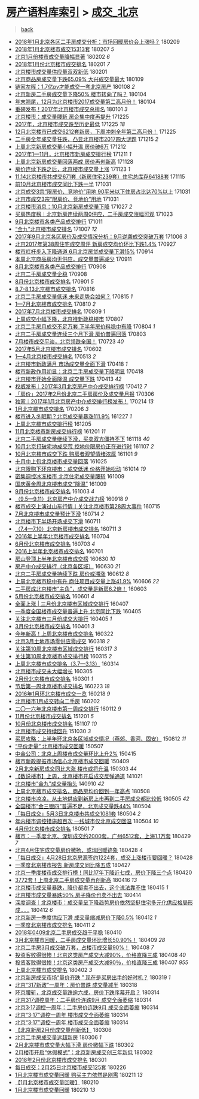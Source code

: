 [房产语料库索引](../../README.md)  > [成交_北京](成交_北京.md)
====
> [back](../README.md)

- [2018年1月北京各区二手房成交分析：市场回暖房价会上涨吗？](http://jkwz.applinzi.com/ittc/7068030166633022475.html#2018%E5%B9%B41%E6%9C%88%E5%8C%97%E4%BA%AC%E5%90%84%E5%8C%BA%E4%BA%8C%E6%89%8B%E6%88%BF%E6%88%90%E4%BA%A4%E5%88%86%E6%9E%90%EF%BC%9A%E5%B8%82%E5%9C%BA%E5%9B%9E%E6%9A%96%E6%88%BF%E4%BB%B7%E4%BC%9A%E4%B8%8A%E6%B6%A8%E5%90%97%EF%BC%9F) 180209  
- [2018年1月北京楼市成交15313套](http://jkwz.applinzi.com/ittc/7067278834397611024.html#2018%E5%B9%B41%E6%9C%88%E5%8C%97%E4%BA%AC%E6%A5%BC%E5%B8%82%E6%88%90%E4%BA%A415313%E5%A5%97) 180207 *5* 
- [北京1月份楼市成交量降幅显著](http://jkwz.applinzi.com/ittc/7065271283619464209.html#%E5%8C%97%E4%BA%AC1%E6%9C%88%E4%BB%BD%E6%A5%BC%E5%B8%82%E6%88%90%E4%BA%A4%E9%87%8F%E9%99%8D%E5%B9%85%E6%98%BE%E8%91%97) 180202 *6* 
- [2018年1月份北京楼市成交排名](http://jkwz.applinzi.com/ittc/7065191535472018449.html#2018%E5%B9%B41%E6%9C%88%E4%BB%BD%E5%8C%97%E4%BA%AC%E6%A5%BC%E5%B8%82%E6%88%90%E4%BA%A4%E6%8E%92%E5%90%8D) 180201 *7* 
- [北京楼市成交量供应量双双新低](http://jkwz.applinzi.com/ittc/7065052189234299914.html#%E5%8C%97%E4%BA%AC%E6%A5%BC%E5%B8%82%E6%88%90%E4%BA%A4%E9%87%8F%E4%BE%9B%E5%BA%94%E9%87%8F%E5%8F%8C%E5%8F%8C%E6%96%B0%E4%BD%8E) 180201  
- [北京商品房成交量下跌65.09% 大兴成交量最大](http://jkwz.applinzi.com/ittc/7056544205889864711.html#%E5%8C%97%E4%BA%AC%E5%95%86%E5%93%81%E6%88%BF%E6%88%90%E4%BA%A4%E9%87%8F%E4%B8%8B%E8%B7%8C65.09%25+%E5%A4%A7%E5%85%B4%E6%88%90%E4%BA%A4%E9%87%8F%E6%9C%80%E5%A4%A7) 180109  
- [链家左晖：1.7亿pv才能成交一套北京房产](http://jkwz.applinzi.com/ittc/7056286463132435467.html#%E9%93%BE%E5%AE%B6%E5%B7%A6%E6%99%96%EF%BC%9A1.7%E4%BA%BFpv%E6%89%8D%E8%83%BD%E6%88%90%E4%BA%A4%E4%B8%80%E5%A5%97%E5%8C%97%E4%BA%AC%E6%88%BF%E4%BA%A7) 180108 *2* 
- [北京新房二手房成交量下降50% 楼市转向了吗？](http://jkwz.applinzi.com/ittc/7054814377285256199.html#%E5%8C%97%E4%BA%AC%E6%96%B0%E6%88%BF%E4%BA%8C%E6%89%8B%E6%88%BF%E6%88%90%E4%BA%A4%E9%87%8F%E4%B8%8B%E9%99%8D50%25+%E6%A5%BC%E5%B8%82%E8%BD%AC%E5%90%91%E4%BA%86%E5%90%97%EF%BC%9F) 180104  
- [年末翘尾，12月为北京楼市2017成交量第二高月份！](http://jkwz.applinzi.com/ittc/7054666314205889553.html#%E5%B9%B4%E6%9C%AB%E7%BF%98%E5%B0%BE%EF%BC%8C12%E6%9C%88%E4%B8%BA%E5%8C%97%E4%BA%AC%E6%A5%BC%E5%B8%822017%E6%88%90%E4%BA%A4%E9%87%8F%E7%AC%AC%E4%BA%8C%E9%AB%98%E6%9C%88%E4%BB%BD%EF%BC%81) 180104  
- [重磅发布！2017年北京楼市成交总排名](http://jkwz.applinzi.com/ittc/7053564105007301639.html#%E9%87%8D%E7%A3%85%E5%8F%91%E5%B8%83%EF%BC%812017%E5%B9%B4%E5%8C%97%E4%BA%AC%E6%A5%BC%E5%B8%82%E6%88%90%E4%BA%A4%E6%80%BB%E6%8E%92%E5%90%8D) 180101 *3* 
- [北京楼市：成交量腰斩 房企集中度再提升](http://jkwz.applinzi.com/ittc/7051052203735778321.html#%E5%8C%97%E4%BA%AC%E6%A5%BC%E5%B8%82%EF%BC%9A%E6%88%90%E4%BA%A4%E9%87%8F%E8%85%B0%E6%96%A9+%E6%88%BF%E4%BC%81%E9%9B%86%E4%B8%AD%E5%BA%A6%E5%86%8D%E6%8F%90%E5%8D%87) 171225  
- [2017年，北京楼市成交跌至历史最低](http://jkwz.applinzi.com/ittc/7051005137458299920.html#2017%E5%B9%B4%EF%BC%8C%E5%8C%97%E4%BA%AC%E6%A5%BC%E5%B8%82%E6%88%90%E4%BA%A4%E8%B7%8C%E8%87%B3%E5%8E%86%E5%8F%B2%E6%9C%80%E4%BD%8E) 171225 *18* 
- [12月北京楼市已成交6212套新房，下周冲刺全年第二高月份！](http://jkwz.applinzi.com/ittc/7050965748522943504.html#12%E6%9C%88%E5%8C%97%E4%BA%AC%E6%A5%BC%E5%B8%82%E5%B7%B2%E6%88%90%E4%BA%A46212%E5%A5%97%E6%96%B0%E6%88%BF%EF%BC%8C%E4%B8%8B%E5%91%A8%E5%86%B2%E5%88%BA%E5%85%A8%E5%B9%B4%E7%AC%AC%E4%BA%8C%E9%AB%98%E6%9C%88%E4%BB%BD%EF%BC%81) 171225  
- [二手房全年成交量狂跌，凸显北京楼市2017四大谜题](http://jkwz.applinzi.com/ittc/7047418983530103824.html#%E4%BA%8C%E6%89%8B%E6%88%BF%E5%85%A8%E5%B9%B4%E6%88%90%E4%BA%A4%E9%87%8F%E7%8B%82%E8%B7%8C%EF%BC%8C%E5%87%B8%E6%98%BE%E5%8C%97%E4%BA%AC%E6%A5%BC%E5%B8%822017%E5%9B%9B%E5%A4%A7%E8%B0%9C%E9%A2%98) 171215 *2* 
- [上周北京新房成交量小幅升温 房价破6万](http://jkwz.applinzi.com/ittc/7046154117238490128.html#%E4%B8%8A%E5%91%A8%E5%8C%97%E4%BA%AC%E6%96%B0%E6%88%BF%E6%88%90%E4%BA%A4%E9%87%8F%E5%B0%8F%E5%B9%85%E5%8D%87%E6%B8%A9+%E6%88%BF%E4%BB%B7%E7%A0%B46%E4%B8%87) 171212  
- [2017年1—11月，北京楼市新房成交排行榜](http://jkwz.applinzi.com/ittc/7045746302661428241.html#2017%E5%B9%B41%E2%80%9411%E6%9C%88%EF%BC%8C%E5%8C%97%E4%BA%AC%E6%A5%BC%E5%B8%82%E6%96%B0%E6%88%BF%E6%88%90%E4%BA%A4%E6%8E%92%E8%A1%8C%E6%A6%9C) 171211 *1* 
- [上周北京新房成交量回落两成 房价再创新高](http://jkwz.applinzi.com/ittc/7040901189749703697.html#%E4%B8%8A%E5%91%A8%E5%8C%97%E4%BA%AC%E6%96%B0%E6%88%BF%E6%88%90%E4%BA%A4%E9%87%8F%E5%9B%9E%E8%90%BD%E4%B8%A4%E6%88%90+%E6%88%BF%E4%BB%B7%E5%86%8D%E5%88%9B%E6%96%B0%E9%AB%98) 171128  
- [房价连续下跌之后，北京楼市成交量上涨](http://jkwz.applinzi.com/ittc/7039075825180214288.html#%E6%88%BF%E4%BB%B7%E8%BF%9E%E7%BB%AD%E4%B8%8B%E8%B7%8C%E4%B9%8B%E5%90%8E%EF%BC%8C%E5%8C%97%E4%BA%AC%E6%A5%BC%E5%B8%82%E6%88%90%E4%BA%A4%E9%87%8F%E4%B8%8A%E6%B6%A8) 171123 *1* 
- [11.14北京楼市共成交671套（新房住宅239套）住宅总库存64188套](http://jkwz.applinzi.com/ittc/7036095041683063824.html#11.14%E5%8C%97%E4%BA%AC%E6%A5%BC%E5%B8%82%E5%85%B1%E6%88%90%E4%BA%A4671%E5%A5%97%EF%BC%88%E6%96%B0%E6%88%BF%E4%BD%8F%E5%AE%85239%E5%A5%97%EF%BC%89%E4%BD%8F%E5%AE%85%E6%80%BB%E5%BA%93%E5%AD%9864188%E5%A5%97) 171115  
- [前10月北京楼市成交同比下跌一半](http://jkwz.applinzi.com/ittc/7030661156795057168.html#%E5%89%8D10%E6%9C%88%E5%8C%97%E4%BA%AC%E6%A5%BC%E5%B8%82%E6%88%90%E4%BA%A4%E5%90%8C%E6%AF%94%E4%B8%8B%E8%B7%8C%E4%B8%80%E5%8D%8A) 171031  
- [北京成交3宗“限房价、竞地价”用地 90平米以下住房占比达70%以上](http://jkwz.applinzi.com/ittc/7030542259836158993.html#%E5%8C%97%E4%BA%AC%E6%88%90%E4%BA%A43%E5%AE%97%E2%80%9C%E9%99%90%E6%88%BF%E4%BB%B7%E3%80%81%E7%AB%9E%E5%9C%B0%E4%BB%B7%E2%80%9D%E7%94%A8%E5%9C%B0+90%E5%B9%B3%E7%B1%B3%E4%BB%A5%E4%B8%8B%E4%BD%8F%E6%88%BF%E5%8D%A0%E6%AF%94%E8%BE%BE70%25%E4%BB%A5%E4%B8%8A) 171031  
- [北京市成交3宗“限房价、竞地价”用地](http://jkwz.applinzi.com/ittc/7030519625601778704.html#%E5%8C%97%E4%BA%AC%E5%B8%82%E6%88%90%E4%BA%A43%E5%AE%97%E2%80%9C%E9%99%90%E6%88%BF%E4%BB%B7%E3%80%81%E7%AB%9E%E5%9C%B0%E4%BB%B7%E2%80%9D%E7%94%A8%E5%9C%B0) 171031  
- [北京楼市消息：10月北京新房成交量下降](http://jkwz.applinzi.com/ittc/7029089611622646800.html#%E5%8C%97%E4%BA%AC%E6%A5%BC%E5%B8%82%E6%B6%88%E6%81%AF%EF%BC%9A10%E6%9C%88%E5%8C%97%E4%BA%AC%E6%96%B0%E6%88%BF%E6%88%90%E4%BA%A4%E9%87%8F%E4%B8%8B%E9%99%8D) 171027 *2* 
- [买房热度榜︱北京新房连续两周0供应，二手房成交涨幅可观](http://jkwz.applinzi.com/ittc/7027623099334394896.html#%E4%B9%B0%E6%88%BF%E7%83%AD%E5%BA%A6%E6%A6%9C%EF%B8%B1%E5%8C%97%E4%BA%AC%E6%96%B0%E6%88%BF%E8%BF%9E%E7%BB%AD%E4%B8%A4%E5%91%A80%E4%BE%9B%E5%BA%94%EF%BC%8C%E4%BA%8C%E6%89%8B%E6%88%BF%E6%88%90%E4%BA%A4%E6%B6%A8%E5%B9%85%E5%8F%AF%E8%A7%82) 171023  
- [9月北京楼市各类产品成交排行](http://jkwz.applinzi.com/ittc/7023132709533254672.html#9%E6%9C%88%E5%8C%97%E4%BA%AC%E6%A5%BC%E5%B8%82%E5%90%84%E7%B1%BB%E4%BA%A7%E5%93%81%E6%88%90%E4%BA%A4%E6%8E%92%E8%A1%8C) 171011  
- [“金九”北京楼市成交排名](http://jkwz.applinzi.com/ittc/7021725094177670161.html#%E2%80%9C%E9%87%91%E4%B9%9D%E2%80%9D%E5%8C%97%E4%BA%AC%E6%A5%BC%E5%B8%82%E6%88%90%E4%BA%A4%E6%8E%92%E5%90%8D) 171007 *12* 
- [2017年9月北京各区房价及成交情况分析：9月逆袭成交突破万套](http://jkwz.applinzi.com/ittc/7021337938250695696.html#2017%E5%B9%B49%E6%9C%88%E5%8C%97%E4%BA%AC%E5%90%84%E5%8C%BA%E6%88%BF%E4%BB%B7%E5%8F%8A%E6%88%90%E4%BA%A4%E6%83%85%E5%86%B5%E5%88%86%E6%9E%90%EF%BC%9A9%E6%9C%88%E9%80%86%E8%A2%AD%E6%88%90%E4%BA%A4%E7%AA%81%E7%A0%B4%E4%B8%87%E5%A5%97) 171006 *3* 
- [北京2017年第38周住宅成交周评 新房成交均价环比下跌1.4%](http://jkwz.applinzi.com/ittc/7018038802151638033.html#%E5%8C%97%E4%BA%AC2017%E5%B9%B4%E7%AC%AC38%E5%91%A8%E4%BD%8F%E5%AE%85%E6%88%90%E4%BA%A4%E5%91%A8%E8%AF%84+%E6%96%B0%E6%88%BF%E6%88%90%E4%BA%A4%E5%9D%87%E4%BB%B7%E7%8E%AF%E6%AF%94%E4%B8%8B%E8%B7%8C1.4%25) 170927  
- [楼市杠杆步入下降通道 6月北京房贷成交量下滑15%](http://jkwz.applinzi.com/ittc/7013040632606753552.html#%E6%A5%BC%E5%B8%82%E6%9D%A0%E6%9D%86%E6%AD%A5%E5%85%A5%E4%B8%8B%E9%99%8D%E9%80%9A%E9%81%93+6%E6%9C%88%E5%8C%97%E4%BA%AC%E6%88%BF%E8%B4%B7%E6%88%90%E4%BA%A4%E9%87%8F%E4%B8%8B%E6%BB%9115%25) 170914  
- [本周北京商品房均无供应，成交量普遍减少](http://jkwz.applinzi.com/ittc/7011988177286595600.html#%E6%9C%AC%E5%91%A8%E5%8C%97%E4%BA%AC%E5%95%86%E5%93%81%E6%88%BF%E5%9D%87%E6%97%A0%E4%BE%9B%E5%BA%94%EF%BC%8C%E6%88%90%E4%BA%A4%E9%87%8F%E6%99%AE%E9%81%8D%E5%87%8F%E5%B0%91) 170911  
- [8月北京楼市各类产品成交排行](http://jkwz.applinzi.com/ittc/7010965717447607056.html#8%E6%9C%88%E5%8C%97%E4%BA%AC%E6%A5%BC%E5%B8%82%E5%90%84%E7%B1%BB%E4%BA%A7%E5%93%81%E6%88%90%E4%BA%A4%E6%8E%92%E8%A1%8C) 170908  
- [北京二手房成交量企稳](http://jkwz.applinzi.com/ittc/7010823278418215697.html#%E5%8C%97%E4%BA%AC%E4%BA%8C%E6%89%8B%E6%88%BF%E6%88%90%E4%BA%A4%E9%87%8F%E4%BC%81%E7%A8%B3) 170908  
- [8月份北京楼市成交排名](http://jkwz.applinzi.com/ittc/7008297936562422800.html#8%E6%9C%88%E4%BB%BD%E5%8C%97%E4%BA%AC%E6%A5%BC%E5%B8%82%E6%88%90%E4%BA%A4%E6%8E%92%E5%90%8D) 170901 *5* 
- [8.7-8.13北京楼市成交排名](http://jkwz.applinzi.com/ittc/7002435483756659728.html#8.7-8.13%E5%8C%97%E4%BA%AC%E6%A5%BC%E5%B8%82%E6%88%90%E4%BA%A4%E6%8E%92%E5%90%8D) 170816  
- [北京二手房成交量低迷 未来走势会如何？](http://jkwz.applinzi.com/ittc/7001958482021188624.html#%E5%8C%97%E4%BA%AC%E4%BA%8C%E6%89%8B%E6%88%BF%E6%88%90%E4%BA%A4%E9%87%8F%E4%BD%8E%E8%BF%B7+%E6%9C%AA%E6%9D%A5%E8%B5%B0%E5%8A%BF%E4%BC%9A%E5%A6%82%E4%BD%95%EF%BC%9F) 170815 *1* 
- [1—7月北京楼市成交排名](http://jkwz.applinzi.com/ittc/7000217211057472529.html#1%E2%80%947%E6%9C%88%E5%8C%97%E4%BA%AC%E6%A5%BC%E5%B8%82%E6%88%90%E4%BA%A4%E6%8E%92%E5%90%8D) 170810 *2* 
- [2017年7月北京楼市成交排名](http://jkwz.applinzi.com/ittc/6999845888053478417.html#2017%E5%B9%B47%E6%9C%88%E5%8C%97%E4%BA%AC%E6%A5%BC%E5%B8%82%E6%88%90%E4%BA%A4%E6%8E%92%E5%90%8D) 170809 *1* 
- [上周成交小幅下降，北京推新政稳楼市](http://jkwz.applinzi.com/ittc/6998995835508229137.html#%E4%B8%8A%E5%91%A8%E6%88%90%E4%BA%A4%E5%B0%8F%E5%B9%85%E4%B8%8B%E9%99%8D%EF%BC%8C%E5%8C%97%E4%BA%AC%E6%8E%A8%E6%96%B0%E6%94%BF%E7%A8%B3%E6%A5%BC%E5%B8%82) 170807  
- [北京二手房月成交不足万套 下半年房价料稳中有降](http://jkwz.applinzi.com/ittc/6997942217522807824.html#%E5%8C%97%E4%BA%AC%E4%BA%8C%E6%89%8B%E6%88%BF%E6%9C%88%E6%88%90%E4%BA%A4%E4%B8%8D%E8%B6%B3%E4%B8%87%E5%A5%97+%E4%B8%8B%E5%8D%8A%E5%B9%B4%E6%88%BF%E4%BB%B7%E6%96%99%E7%A8%B3%E4%B8%AD%E6%9C%89%E9%99%8D) 170804 *1* 
- [北京二手房成交量连续三个月下滑  房价普遍回落](http://jkwz.applinzi.com/ittc/6997360522532750352.html#%E5%8C%97%E4%BA%AC%E4%BA%8C%E6%89%8B%E6%88%BF%E6%88%90%E4%BA%A4%E9%87%8F%E8%BF%9E%E7%BB%AD%E4%B8%89%E4%B8%AA%E6%9C%88%E4%B8%8B%E6%BB%91++%E6%88%BF%E4%BB%B7%E6%99%AE%E9%81%8D%E5%9B%9E%E8%90%BD) 170803  
- [7月楼市成交平淡，北京领跌全国！](http://jkwz.applinzi.com/ittc/6993461672650736657.html#7%E6%9C%88%E6%A5%BC%E5%B8%82%E6%88%90%E4%BA%A4%E5%B9%B3%E6%B7%A1%EF%BC%8C%E5%8C%97%E4%BA%AC%E9%A2%86%E8%B7%8C%E5%85%A8%E5%9B%BD%EF%BC%81) 170723 *40* 
- [2017年5月北京楼市成交排名](http://jkwz.applinzi.com/ittc/6974601776262022149.html#2017%E5%B9%B45%E6%9C%88%E5%8C%97%E4%BA%AC%E6%A5%BC%E5%B8%82%E6%88%90%E4%BA%A4%E6%8E%92%E5%90%8D) 170602  
- [1—4月北京楼市成交排名](http://jkwz.applinzi.com/ittc/6967213416665056261.html#1%E2%80%944%E6%9C%88%E5%8C%97%E4%BA%AC%E6%A5%BC%E5%B8%82%E6%88%90%E4%BA%A4%E6%8E%92%E5%90%8D) 170513 *2* 
- [北京楼市新政满月 市场成交量全面下滑](http://jkwz.applinzi.com/ittc/6957882740505576453.html#%E5%8C%97%E4%BA%AC%E6%A5%BC%E5%B8%82%E6%96%B0%E6%94%BF%E6%BB%A1%E6%9C%88+%E5%B8%82%E5%9C%BA%E6%88%90%E4%BA%A4%E9%87%8F%E5%85%A8%E9%9D%A2%E4%B8%8B%E6%BB%91) 170418 *1* 
- [楼市新政作用初显：北京二手房成交量下降明显](http://jkwz.applinzi.com/ittc/6957801670850380804.html#%E6%A5%BC%E5%B8%82%E6%96%B0%E6%94%BF%E4%BD%9C%E7%94%A8%E5%88%9D%E6%98%BE%EF%BC%9A%E5%8C%97%E4%BA%AC%E4%BA%8C%E6%89%8B%E6%88%BF%E6%88%90%E4%BA%A4%E9%87%8F%E4%B8%8B%E9%99%8D%E6%98%8E%E6%98%BE) 170418  
- [北京楼市开始全面降温 成交量下跌](http://jkwz.applinzi.com/ittc/6955817621164393477.html#%E5%8C%97%E4%BA%AC%E6%A5%BC%E5%B8%82%E5%BC%80%E5%A7%8B%E5%85%A8%E9%9D%A2%E9%99%8D%E6%B8%A9+%E6%88%90%E4%BA%A4%E9%87%8F%E4%B8%8B%E8%B7%8C) 170413 *42* 
- [权威发布｜2017年3月北京房产中介成交排行榜](http://jkwz.applinzi.com/ittc/6955576112452207620.html#%E6%9D%83%E5%A8%81%E5%8F%91%E5%B8%83%EF%BD%9C2017%E5%B9%B43%E6%9C%88%E5%8C%97%E4%BA%AC%E6%88%BF%E4%BA%A7%E4%B8%AD%E4%BB%8B%E6%88%90%E4%BA%A4%E6%8E%92%E8%A1%8C%E6%A6%9C) 170412 *7* 
- [「房价」2017年2月份北京二手房房价及成交量月报](http://jkwz.applinzi.com/ittc/6941999128765793284.html#%E3%80%8C%E6%88%BF%E4%BB%B7%E3%80%8D2017%E5%B9%B42%E6%9C%88%E4%BB%BD%E5%8C%97%E4%BA%AC%E4%BA%8C%E6%89%8B%E6%88%BF%E6%88%BF%E4%BB%B7%E5%8F%8A%E6%88%90%E4%BA%A4%E9%87%8F%E6%9C%88%E6%8A%A5) 170306  
- [独家｜2017年1月北京房产中介成交排行榜发布！](http://jkwz.applinzi.com/ittc/6934426803971294213.html#%E7%8B%AC%E5%AE%B6%EF%BD%9C2017%E5%B9%B41%E6%9C%88%E5%8C%97%E4%BA%AC%E6%88%BF%E4%BA%A7%E4%B8%AD%E4%BB%8B%E6%88%90%E4%BA%A4%E6%8E%92%E8%A1%8C%E6%A6%9C%E5%8F%91%E5%B8%83%EF%BC%81) 170214 *13* 
- [1月北京楼市成交排名](http://jkwz.applinzi.com/ittc/6931595982642086917.html#1%E6%9C%88%E5%8C%97%E4%BA%AC%E6%A5%BC%E5%B8%82%E6%88%90%E4%BA%A4%E6%8E%92%E5%90%8D) 170206 *3* 
- [楼市进入冬眠期？北京成交量暴涨111.9%](http://jkwz.applinzi.com/ittc/6916334052797056005.html#%E6%A5%BC%E5%B8%82%E8%BF%9B%E5%85%A5%E5%86%AC%E7%9C%A0%E6%9C%9F%EF%BC%9F%E5%8C%97%E4%BA%AC%E6%88%90%E4%BA%A4%E9%87%8F%E6%9A%B4%E6%B6%A8111.9%25) 161227 *1* 
- [上周北京楼市成交排行榜](http://jkwz.applinzi.com/ittc/6908148281816646660.html#%E4%B8%8A%E5%91%A8%E5%8C%97%E4%BA%AC%E6%A5%BC%E5%B8%82%E6%88%90%E4%BA%A4%E6%8E%92%E8%A1%8C%E6%A6%9C) 161205  
- [11月北京楼市新房成交排行榜](http://jkwz.applinzi.com/ittc/6906633958359303173.html#11%E6%9C%88%E5%8C%97%E4%BA%AC%E6%A5%BC%E5%B8%82%E6%96%B0%E6%88%BF%E6%88%90%E4%BA%A4%E6%8E%92%E8%A1%8C%E6%A6%9C) 161201 *11* 
- [北京二手房成交量继续下滑，买卖双方僵持不下](http://jkwz.applinzi.com/ittc/6901624420790961157.html#%E5%8C%97%E4%BA%AC%E4%BA%8C%E6%89%8B%E6%88%BF%E6%88%90%E4%BA%A4%E9%87%8F%E7%BB%A7%E7%BB%AD%E4%B8%8B%E6%BB%91%EF%BC%8C%E4%B9%B0%E5%8D%96%E5%8F%8C%E6%96%B9%E5%83%B5%E6%8C%81%E4%B8%8D%E4%B8%8B) 161118 *40* 
- [10月北京打破宅地成交荒 控地价限房价正在进行时](http://jkwz.applinzi.com/ittc/6897712196124935172.html#10%E6%9C%88%E5%8C%97%E4%BA%AC%E6%89%93%E7%A0%B4%E5%AE%85%E5%9C%B0%E6%88%90%E4%BA%A4%E8%8D%92+%E6%8E%A7%E5%9C%B0%E4%BB%B7%E9%99%90%E6%88%BF%E4%BB%B7%E6%AD%A3%E5%9C%A8%E8%BF%9B%E8%A1%8C%E6%97%B6) 161107 *2* 
- [10月北京楼市成交下跌 购房者观望情绪浓厚](http://jkwz.applinzi.com/ittc/6895334560622969861.html#10%E6%9C%88%E5%8C%97%E4%BA%AC%E6%A5%BC%E5%B8%82%E6%88%90%E4%BA%A4%E4%B8%8B%E8%B7%8C+%E8%B4%AD%E6%88%BF%E8%80%85%E8%A7%82%E6%9C%9B%E6%83%85%E7%BB%AA%E6%B5%93%E5%8E%9A) 161101 *9* 
- [十月中上旬北京楼市成交量回落](http://jkwz.applinzi.com/ittc/6892988739063645188.html#%E5%8D%81%E6%9C%88%E4%B8%AD%E4%B8%8A%E6%97%AC%E5%8C%97%E4%BA%AC%E6%A5%BC%E5%B8%82%E6%88%90%E4%BA%A4%E9%87%8F%E5%9B%9E%E8%90%BD) 161025  
- [北京限购下环京楼市：成交低迷 价格开始松动](http://jkwz.applinzi.com/ittc/6888873842096735237.html#%E5%8C%97%E4%BA%AC%E9%99%90%E8%B4%AD%E4%B8%8B%E7%8E%AF%E4%BA%AC%E6%A5%BC%E5%B8%82%EF%BC%9A%E6%88%90%E4%BA%A4%E4%BD%8E%E8%BF%B7+%E4%BB%B7%E6%A0%BC%E5%BC%80%E5%A7%8B%E6%9D%BE%E5%8A%A8) 161014 *19* 
- [密集调控冰冻楼市 北京住宅成交量腰斩](http://jkwz.applinzi.com/ittc/6887127984854533124.html#%E5%AF%86%E9%9B%86%E8%B0%83%E6%8E%A7%E5%86%B0%E5%86%BB%E6%A5%BC%E5%B8%82+%E5%8C%97%E4%BA%AC%E4%BD%8F%E5%AE%85%E6%88%90%E4%BA%A4%E9%87%8F%E8%85%B0%E6%96%A9) 161009  
- [国庆黄金周北京楼市成交“降温”](http://jkwz.applinzi.com/ittc/6886814704806134788.html#%E5%9B%BD%E5%BA%86%E9%BB%84%E9%87%91%E5%91%A8%E5%8C%97%E4%BA%AC%E6%A5%BC%E5%B8%82%E6%88%90%E4%BA%A4%E2%80%9C%E9%99%8D%E6%B8%A9%E2%80%9D) 161009  
- [9月份北京楼市成交排名](http://jkwz.applinzi.com/ittc/6884656865081820165.html#9%E6%9C%88%E4%BB%BD%E5%8C%97%E4%BA%AC%E6%A5%BC%E5%B8%82%E6%88%90%E4%BA%A4%E6%8E%92%E5%90%8D) 161003 *4* 
- [（9.5—9.11）北京房产中介成交战力榜](http://jkwz.applinzi.com/ittc/6879181182662607877.html#%EF%BC%889.5%E2%80%949.11%EF%BC%89%E5%8C%97%E4%BA%AC%E6%88%BF%E4%BA%A7%E4%B8%AD%E4%BB%8B%E6%88%90%E4%BA%A4%E6%88%98%E5%8A%9B%E6%A6%9C) 160918 *9* 
- [楼市成交上演过山车行情丨关注北京楼市第28周大事件](http://jkwz.applinzi.com/ittc/6855107022353335300.html#%E6%A5%BC%E5%B8%82%E6%88%90%E4%BA%A4%E4%B8%8A%E6%BC%94%E8%BF%87%E5%B1%B1%E8%BD%A6%E8%A1%8C%E6%83%85%E4%B8%A8%E5%85%B3%E6%B3%A8%E5%8C%97%E4%BA%AC%E6%A5%BC%E5%B8%82%E7%AC%AC28%E5%91%A8%E5%A4%A7%E4%BA%8B%E4%BB%B6) 160715  
- [7月北京楼市成交量预计下滑](http://jkwz.applinzi.com/ittc/6854734117752800260.html#7%E6%9C%88%E5%8C%97%E4%BA%AC%E6%A5%BC%E5%B8%82%E6%88%90%E4%BA%A4%E9%87%8F%E9%A2%84%E8%AE%A1%E4%B8%8B%E6%BB%91) 160714 *2* 
- [北京楼市下半场开场成交下滑](http://jkwz.applinzi.com/ittc/6853639389401580548.html#%E5%8C%97%E4%BA%AC%E6%A5%BC%E5%B8%82%E4%B8%8B%E5%8D%8A%E5%9C%BA%E5%BC%80%E5%9C%BA%E6%88%90%E4%BA%A4%E4%B8%8B%E6%BB%91) 160711  
- [（7.4—7.10）北京新房楼市成交排名](http://jkwz.applinzi.com/ittc/6853620473384141828.html#%EF%BC%887.4%E2%80%947.10%EF%BC%89%E5%8C%97%E4%BA%AC%E6%96%B0%E6%88%BF%E6%A5%BC%E5%B8%82%E6%88%90%E4%BA%A4%E6%8E%92%E5%90%8D) 160711 *3* 
- [2016年上半年北京楼市成交排名](http://jkwz.applinzi.com/ittc/6851066366177838085.html#2016%E5%B9%B4%E4%B8%8A%E5%8D%8A%E5%B9%B4%E5%8C%97%E4%BA%AC%E6%A5%BC%E5%B8%82%E6%88%90%E4%BA%A4%E6%8E%92%E5%90%8D) 160704  
- [6月份北京楼市成交排名](http://jkwz.applinzi.com/ittc/6850576574751179781.html#6%E6%9C%88%E4%BB%BD%E5%8C%97%E4%BA%AC%E6%A5%BC%E5%B8%82%E6%88%90%E4%BA%A4%E6%8E%92%E5%90%8D) 160703 *4* 
- [2016上半年北京楼市成交排名](http://jkwz.applinzi.com/ittc/6849850321937105925.html#2016%E4%B8%8A%E5%8D%8A%E5%B9%B4%E5%8C%97%E4%BA%AC%E6%A5%BC%E5%B8%82%E6%88%90%E4%BA%A4%E6%8E%92%E5%90%8D) 160701  
- [房山登顶上半年北京楼市成交榜](http://jkwz.applinzi.com/ittc/6849482003694748677.html#%E6%88%BF%E5%B1%B1%E7%99%BB%E9%A1%B6%E4%B8%8A%E5%8D%8A%E5%B9%B4%E5%8C%97%E4%BA%AC%E6%A5%BC%E5%B8%82%E6%88%90%E4%BA%A4%E6%A6%9C) 160630 *10* 
- [房产中介成交排行（北京各区域）](http://jkwz.applinzi.com/ittc/6849226304758744069.html#%E6%88%BF%E4%BA%A7%E4%B8%AD%E4%BB%8B%E6%88%90%E4%BA%A4%E6%8E%92%E8%A1%8C%EF%BC%88%E5%8C%97%E4%BA%AC%E5%90%84%E5%8C%BA%E5%9F%9F%EF%BC%89) 160630 *21* 
- [北京二手房成交量持续下跌 房价或滞涨](http://jkwz.applinzi.com/ittc/6842890959226143748.html#%E5%8C%97%E4%BA%AC%E4%BA%8C%E6%89%8B%E6%88%BF%E6%88%90%E4%BA%A4%E9%87%8F%E6%8C%81%E7%BB%AD%E4%B8%8B%E8%B7%8C+%E6%88%BF%E4%BB%B7%E6%88%96%E6%BB%9E%E6%B6%A8) 160612 *8* 
- [上周北京楼市稳中有升 商住项目成交量上涨41.9%](http://jkwz.applinzi.com/ittc/6840579661494748164.html#%E4%B8%8A%E5%91%A8%E5%8C%97%E4%BA%AC%E6%A5%BC%E5%B8%82%E7%A8%B3%E4%B8%AD%E6%9C%89%E5%8D%87+%E5%95%86%E4%BD%8F%E9%A1%B9%E7%9B%AE%E6%88%90%E4%BA%A4%E9%87%8F%E4%B8%8A%E6%B6%A841.9%25) 160606 *22* 
- [二手房成北京楼市“主角”，成交量是新房6.2倍！](http://jkwz.applinzi.com/ittc/6839537710322418693.html#%E4%BA%8C%E6%89%8B%E6%88%BF%E6%88%90%E5%8C%97%E4%BA%AC%E6%A5%BC%E5%B8%82%E2%80%9C%E4%B8%BB%E8%A7%92%E2%80%9D%EF%BC%8C%E6%88%90%E4%BA%A4%E9%87%8F%E6%98%AF%E6%96%B0%E6%88%BF6.2%E5%80%8D%EF%BC%81) 160603  
- [5月份北京楼市成交排名](http://jkwz.applinzi.com/ittc/6838816867632022533.html#5%E6%9C%88%E4%BB%BD%E5%8C%97%E4%BA%AC%E6%A5%BC%E5%B8%82%E6%88%90%E4%BA%A4%E6%8E%92%E5%90%8D) 160601 *4* 
- [全面上涨 | 三月份北京楼市区域成交排行](http://jkwz.applinzi.com/ittc/6818370849618789381.html#%E5%85%A8%E9%9D%A2%E4%B8%8A%E6%B6%A8+%7C+%E4%B8%89%E6%9C%88%E4%BB%BD%E5%8C%97%E4%BA%AC%E6%A5%BC%E5%B8%82%E5%8C%BA%E5%9F%9F%E6%88%90%E4%BA%A4%E6%8E%92%E8%A1%8C) 160407  
- [一季度全国楼市成交量普遍上升  北京同比下跌](http://jkwz.applinzi.com/ittc/6817714442926031877.html#%E4%B8%80%E5%AD%A3%E5%BA%A6%E5%85%A8%E5%9B%BD%E6%A5%BC%E5%B8%82%E6%88%90%E4%BA%A4%E9%87%8F%E6%99%AE%E9%81%8D%E4%B8%8A%E5%8D%87++%E5%8C%97%E4%BA%AC%E5%90%8C%E6%AF%94%E4%B8%8B%E8%B7%8C) 160405  
- [关注北京楼市三月份成交大排行](http://jkwz.applinzi.com/ittc/6817645801081668613.html#%E5%85%B3%E6%B3%A8%E5%8C%97%E4%BA%AC%E6%A5%BC%E5%B8%82%E4%B8%89%E6%9C%88%E4%BB%BD%E6%88%90%E4%BA%A4%E5%A4%A7%E6%8E%92%E8%A1%8C) 160405 *1* 
- [3月份北京楼市成交排名](http://jkwz.applinzi.com/ittc/6816094618496009221.html#3%E6%9C%88%E4%BB%BD%E5%8C%97%E4%BA%AC%E6%A5%BC%E5%B8%82%E6%88%90%E4%BA%A4%E6%8E%92%E5%90%8D) 160401 *3* 
- [今年新高！上周北京楼市成交排名](http://jkwz.applinzi.com/ittc/6812332779362583557.html#%E4%BB%8A%E5%B9%B4%E6%96%B0%E9%AB%98%EF%BC%81%E4%B8%8A%E5%91%A8%E5%8C%97%E4%BA%AC%E6%A5%BC%E5%B8%82%E6%88%90%E4%BA%A4%E6%8E%92%E5%90%8D) 160322  
- [北京3月土地市场零供应零成交](http://jkwz.applinzi.com/ittc/6810742665125561348.html#%E5%8C%97%E4%BA%AC3%E6%9C%88%E5%9C%9F%E5%9C%B0%E5%B8%82%E5%9C%BA%E9%9B%B6%E4%BE%9B%E5%BA%94%E9%9B%B6%E6%88%90%E4%BA%A4) 160318 *2* 
- [关注第10周北京楼市区域成交排行](http://jkwz.applinzi.com/ittc/6810594751363417092.html#%E5%85%B3%E6%B3%A8%E7%AC%AC10%E5%91%A8%E5%8C%97%E4%BA%AC%E6%A5%BC%E5%B8%82%E5%8C%BA%E5%9F%9F%E6%88%90%E4%BA%A4%E6%8E%92%E8%A1%8C) 160317 *3* 
- [关注第10周北京楼市成交排行榜](http://jkwz.applinzi.com/ittc/6809844984127685637.html#%E5%85%B3%E6%B3%A8%E7%AC%AC10%E5%91%A8%E5%8C%97%E4%BA%AC%E6%A5%BC%E5%B8%82%E6%88%90%E4%BA%A4%E6%8E%92%E8%A1%8C%E6%A6%9C) 160315 *2* 
- [上周北京楼市成交排名（3.7—3.13）](http://jkwz.applinzi.com/ittc/6809419850787062789.html#%E4%B8%8A%E5%91%A8%E5%8C%97%E4%BA%AC%E6%A5%BC%E5%B8%82%E6%88%90%E4%BA%A4%E6%8E%92%E5%90%8D%EF%BC%883.7%E2%80%943.13%EF%BC%89) 160314  
- [北京楼市成交未大幅增长](http://jkwz.applinzi.com/ittc/6805928924051670020.html#%E5%8C%97%E4%BA%AC%E6%A5%BC%E5%B8%82%E6%88%90%E4%BA%A4%E6%9C%AA%E5%A4%A7%E5%B9%85%E5%A2%9E%E9%95%BF) 160305  
- [2月份北京楼市成交排名](http://jkwz.applinzi.com/ittc/6804643717688329221.html#2%E6%9C%88%E4%BB%BD%E5%8C%97%E4%BA%AC%E6%A5%BC%E5%B8%82%E6%88%90%E4%BA%A4%E6%8E%92%E5%90%8D) 160301 *1* 
- [节后第一周北京楼市成交排名](http://jkwz.applinzi.com/ittc/6801929807654814725.html#%E8%8A%82%E5%90%8E%E7%AC%AC%E4%B8%80%E5%91%A8%E5%8C%97%E4%BA%AC%E6%A5%BC%E5%B8%82%E6%88%90%E4%BA%A4%E6%8E%92%E5%90%8D) 160223 *18* 
- [2016年1月环北京楼市成交一览](http://jkwz.applinzi.com/ittc/6800181821933356036.html#2016%E5%B9%B41%E6%9C%88%E7%8E%AF%E5%8C%97%E4%BA%AC%E6%A5%BC%E5%B8%82%E6%88%90%E4%BA%A4%E4%B8%80%E8%A7%88) 160218 *9* 
- [北京楼市1月成交转向二手房](http://jkwz.applinzi.com/ittc/6794021064837432324.html#%E5%8C%97%E4%BA%AC%E6%A5%BC%E5%B8%821%E6%9C%88%E6%88%90%E4%BA%A4%E8%BD%AC%E5%90%91%E4%BA%8C%E6%89%8B%E6%88%BF) 160202  
- [二〇一六年北京楼市第一周成交排行](http://jkwz.applinzi.com/ittc/6786512632123229189.html#%E4%BA%8C%E3%80%87%E4%B8%80%E5%85%AD%E5%B9%B4%E5%8C%97%E4%BA%AC%E6%A5%BC%E5%B8%82%E7%AC%AC%E4%B8%80%E5%91%A8%E6%88%90%E4%BA%A4%E6%8E%92%E8%A1%8C) 160112 *9* 
- [11月份北京楼市成交排名](http://jkwz.applinzi.com/ittc/6770947957713273861.html#11%E6%9C%88%E4%BB%BD%E5%8C%97%E4%BA%AC%E6%A5%BC%E5%B8%82%E6%88%90%E4%BA%A4%E6%8E%92%E5%90%8D) 151201 *5* 
- [10月份北京楼市成交排名](http://jkwz.applinzi.com/ittc/6761854144730366981.html#10%E6%9C%88%E4%BB%BD%E5%8C%97%E4%BA%AC%E6%A5%BC%E5%B8%82%E6%88%90%E4%BA%A4%E6%8E%92%E5%90%8D) 151107 *10* 
- [北京楼市成交持续回升](http://jkwz.applinzi.com/ittc/6758959101813408773.html#%E5%8C%97%E4%BA%AC%E6%A5%BC%E5%B8%82%E6%88%90%E4%BA%A4%E6%8C%81%E7%BB%AD%E5%9B%9E%E5%8D%87) 151030 *3* 
- [买房攻略：上半年环北京各区域成交情况（燕郊、香河、固安）](http://jkwz.applinzi.com/ittc/547650615694023245.html#%E4%B9%B0%E6%88%BF%E6%94%BB%E7%95%A5%EF%BC%9A%E4%B8%8A%E5%8D%8A%E5%B9%B4%E7%8E%AF%E5%8C%97%E4%BA%AC%E5%90%84%E5%8C%BA%E5%9F%9F%E6%88%90%E4%BA%A4%E6%83%85%E5%86%B5%EF%BC%88%E7%87%95%E9%83%8A%E3%80%81%E9%A6%99%E6%B2%B3%E3%80%81%E5%9B%BA%E5%AE%89%EF%BC%89) 150812 *11* 
- [“平价走量” 北京楼市成交回暖](http://jkwz.applinzi.com/ittc/547650611410953950.html#%E2%80%9C%E5%B9%B3%E4%BB%B7%E8%B5%B0%E9%87%8F%E2%80%9D+%E5%8C%97%E4%BA%AC%E6%A5%BC%E5%B8%82%E6%88%90%E4%BA%A4%E5%9B%9E%E6%9A%96) 150507  
- [中金公司：北京上周楼市成交量环比上升2%](http://jkwz.applinzi.com/ittc/547650611400986564.html#%E4%B8%AD%E9%87%91%E5%85%AC%E5%8F%B8%EF%BC%9A%E5%8C%97%E4%BA%AC%E4%B8%8A%E5%91%A8%E6%A5%BC%E5%B8%82%E6%88%90%E4%BA%A4%E9%87%8F%E7%8E%AF%E6%AF%94%E4%B8%8A%E5%8D%872%25) 150415  
- [楼市新政提振市场信心北京楼市成交回暖](http://jkwz.applinzi.com/ittc/547650611399221222.html#%E6%A5%BC%E5%B8%82%E6%96%B0%E6%94%BF%E6%8F%90%E6%8C%AF%E5%B8%82%E5%9C%BA%E4%BF%A1%E5%BF%83%E5%8C%97%E4%BA%AC%E6%A5%BC%E5%B8%82%E6%88%90%E4%BA%A4%E5%9B%9E%E6%9A%96) 150409  
- [2月北京新房成交同比大涨 楼市或将升温](http://jkwz.applinzi.com/ittc/547650611393877375.html#2%E6%9C%88%E5%8C%97%E4%BA%AC%E6%96%B0%E6%88%BF%E6%88%90%E4%BA%A4%E5%90%8C%E6%AF%94%E5%A4%A7%E6%B6%A8+%E6%A5%BC%E5%B8%82%E6%88%96%E5%B0%86%E5%8D%87%E6%B8%A9) 150303 *44* 
- [【数说楼市】上周，北京楼市开启成交反弹通道](http://jkwz.applinzi.com/ittc/547650611379104489.html#%E3%80%90%E6%95%B0%E8%AF%B4%E6%A5%BC%E5%B8%82%E3%80%91%E4%B8%8A%E5%91%A8%EF%BC%8C%E5%8C%97%E4%BA%AC%E6%A5%BC%E5%B8%82%E5%BC%80%E5%90%AF%E6%88%90%E4%BA%A4%E5%8F%8D%E5%BC%B9%E9%80%9A%E9%81%93) 141021  
- [北京楼市“金九”成交量抬头](http://jkwz.applinzi.com/ittc/547650611373424161.html#%E5%8C%97%E4%BA%AC%E6%A5%BC%E5%B8%82%E2%80%9C%E9%87%91%E4%B9%9D%E2%80%9D%E6%88%90%E4%BA%A4%E9%87%8F%E6%8A%AC%E5%A4%B4) 140910 *42* 
- [上周北京楼市成交排名，商品房均价回到一年高点](http://jkwz.applinzi.com/ittc/7100658885071471633.html#%E4%B8%8A%E5%91%A8%E5%8C%97%E4%BA%AC%E6%A5%BC%E5%B8%82%E6%88%90%E4%BA%A4%E6%8E%92%E5%90%8D%EF%BC%8C%E5%95%86%E5%93%81%E6%88%BF%E5%9D%87%E4%BB%B7%E5%9B%9E%E5%88%B0%E4%B8%80%E5%B9%B4%E9%AB%98%E7%82%B9) 180508  
- [北京楼市凉凉，从土地供应到新房上市再到二手房成交都比较低](http://jkwz.applinzi.com/ittc/7099725537515930634.html#%E5%8C%97%E4%BA%AC%E6%A5%BC%E5%B8%82%E5%87%89%E5%87%89%EF%BC%8C%E4%BB%8E%E5%9C%9F%E5%9C%B0%E4%BE%9B%E5%BA%94%E5%88%B0%E6%96%B0%E6%88%BF%E4%B8%8A%E5%B8%82%E5%86%8D%E5%88%B0%E4%BA%8C%E6%89%8B%E6%88%BF%E6%88%90%E4%BA%A4%E9%83%BD%E6%AF%94%E8%BE%83%E4%BD%8E) 180505 *42* 
- [全国楼市“金三银四”普遍不足，北京成交量跌44%](http://jkwz.applinzi.com/ittc/7099398738919556107.html#%E5%85%A8%E5%9B%BD%E6%A5%BC%E5%B8%82%E2%80%9C%E9%87%91%E4%B8%89%E9%93%B6%E5%9B%9B%E2%80%9D%E6%99%AE%E9%81%8D%E4%B8%8D%E8%B6%B3%EF%BC%8C%E5%8C%97%E4%BA%AC%E6%88%90%E4%BA%A4%E9%87%8F%E8%B7%8C44%25) 180504  
- [「每日成交」5月3日北京楼市共成交1081套](http://jkwz.applinzi.com/ittc/7099362621272884235.html#%E3%80%8C%E6%AF%8F%E6%97%A5%E6%88%90%E4%BA%A4%E3%80%8D5%E6%9C%883%E6%97%A5%E5%8C%97%E4%BA%AC%E6%A5%BC%E5%B8%82%E5%85%B1%E6%88%90%E4%BA%A41081%E5%A5%97) 180504 *2* 
- [年内楼市调控措施超百次 一线城市仅北京成交回温](http://jkwz.applinzi.com/ittc/7099189754501530630.html#%E5%B9%B4%E5%86%85%E6%A5%BC%E5%B8%82%E8%B0%83%E6%8E%A7%E6%8E%AA%E6%96%BD%E8%B6%85%E7%99%BE%E6%AC%A1+%E4%B8%80%E7%BA%BF%E5%9F%8E%E5%B8%82%E4%BB%85%E5%8C%97%E4%BA%AC%E6%88%90%E4%BA%A4%E5%9B%9E%E6%B8%A9) 180504 *10* 
- [4月份北京楼市成交排名](http://jkwz.applinzi.com/ittc/7098168851537855495.html#4%E6%9C%88%E4%BB%BD%E5%8C%97%E4%BA%AC%E6%A5%BC%E5%B8%82%E6%88%90%E4%BA%A4%E6%8E%92%E5%90%8D) 180501 *7* 
- [楼市：一季度北京、深圳成交约2000套，广州6512套，上海1.1万套](http://jkwz.applinzi.com/ittc/7097383282960499718.html#%E6%A5%BC%E5%B8%82%EF%BC%9A%E4%B8%80%E5%AD%A3%E5%BA%A6%E5%8C%97%E4%BA%AC%E3%80%81%E6%B7%B1%E5%9C%B3%E6%88%90%E4%BA%A4%E7%BA%A62000%E5%A5%97%EF%BC%8C%E5%B9%BF%E5%B7%9E6512%E5%A5%97%EF%BC%8C%E4%B8%8A%E6%B5%B71.1%E4%B8%87%E5%A5%97) 180429 *7* 
- [北京4月住宅成交量房价微扬，或现回暖迹象](http://jkwz.applinzi.com/ittc/7096977777905632267.html#%E5%8C%97%E4%BA%AC4%E6%9C%88%E4%BD%8F%E5%AE%85%E6%88%90%E4%BA%A4%E9%87%8F%E6%88%BF%E4%BB%B7%E5%BE%AE%E6%89%AC%EF%BC%8C%E6%88%96%E7%8E%B0%E5%9B%9E%E6%9A%96%E8%BF%B9%E8%B1%A1) 180428 *4* 
- [「每日成交」4月28日北京房源签约1224套，成交上涨楼市要回暖？](http://jkwz.applinzi.com/ittc/7096957337858475024.html#%E3%80%8C%E6%AF%8F%E6%97%A5%E6%88%90%E4%BA%A4%E3%80%8D4%E6%9C%8828%E6%97%A5%E5%8C%97%E4%BA%AC%E6%88%BF%E6%BA%90%E7%AD%BE%E7%BA%A61224%E5%A5%97%EF%BC%8C%E6%88%90%E4%BA%A4%E4%B8%8A%E6%B6%A8%E6%A5%BC%E5%B8%82%E8%A6%81%E5%9B%9E%E6%9A%96%EF%BC%9F) 180428  
- [一季度北京楼市报告 新房成交同比降五成](http://jkwz.applinzi.com/ittc/7096601047823025169.html#%E4%B8%80%E5%AD%A3%E5%BA%A6%E5%8C%97%E4%BA%AC%E6%A5%BC%E5%B8%82%E6%8A%A5%E5%91%8A+%E6%96%B0%E6%88%BF%E6%88%90%E4%BA%A4%E5%90%8C%E6%AF%94%E9%99%8D%E4%BA%94%E6%88%90) 180427  
- [北京一季度楼市成交排行榜！同比17年下降近七成，房价下降三个点](http://jkwz.applinzi.com/ittc/7094013780692567051.html#%E5%8C%97%E4%BA%AC%E4%B8%80%E5%AD%A3%E5%BA%A6%E6%A5%BC%E5%B8%82%E6%88%90%E4%BA%A4%E6%8E%92%E8%A1%8C%E6%A6%9C%EF%BC%81%E5%90%8C%E6%AF%9417%E5%B9%B4%E4%B8%8B%E9%99%8D%E8%BF%91%E4%B8%83%E6%88%90%EF%BC%8C%E6%88%BF%E4%BB%B7%E4%B8%8B%E9%99%8D%E4%B8%89%E4%B8%AA%E7%82%B9) 180420  
- [3772套！上周北京二手房成交量再创新高](http://jkwz.applinzi.com/ittc/7092519745058505739.html#3772%E5%A5%97%EF%BC%81%E4%B8%8A%E5%91%A8%E5%8C%97%E4%BA%AC%E4%BA%8C%E6%89%8B%E6%88%BF%E6%88%90%E4%BA%A4%E9%87%8F%E5%86%8D%E5%88%9B%E6%96%B0%E9%AB%98) 180416 *13* 
- [北京楼市成交量暴跌，降价都卖不出去，这个说法靠不住](http://jkwz.applinzi.com/ittc/7092288447412962314.html#%E5%8C%97%E4%BA%AC%E6%A5%BC%E5%B8%82%E6%88%90%E4%BA%A4%E9%87%8F%E6%9A%B4%E8%B7%8C%EF%BC%8C%E9%99%8D%E4%BB%B7%E9%83%BD%E5%8D%96%E4%B8%8D%E5%87%BA%E5%8E%BB%EF%BC%8C%E8%BF%99%E4%B8%AA%E8%AF%B4%E6%B3%95%E9%9D%A0%E4%B8%8D%E4%BD%8F) 180415 *1* 
- [北京楼市成交量暴跌50% 房子降价也卖不出去](http://jkwz.applinzi.com/ittc/7091742787420816401.html#%E5%8C%97%E4%BA%AC%E6%A5%BC%E5%B8%82%E6%88%90%E4%BA%A4%E9%87%8F%E6%9A%B4%E8%B7%8C50%25+%E6%88%BF%E5%AD%90%E9%99%8D%E4%BB%B7%E4%B9%9F%E5%8D%96%E4%B8%8D%E5%87%BA%E5%8E%BB) 180414  
- [深度调查｜北京楼市：成交量呈下降趋势房价依然坚挺住宅多元化供应格局形成……](http://jkwz.applinzi.com/ittc/7091006759781270544.html#%E6%B7%B1%E5%BA%A6%E8%B0%83%E6%9F%A5%EF%BD%9C%E5%8C%97%E4%BA%AC%E6%A5%BC%E5%B8%82%EF%BC%9A%E6%88%90%E4%BA%A4%E9%87%8F%E5%91%88%E4%B8%8B%E9%99%8D%E8%B6%8B%E5%8A%BF%E6%88%BF%E4%BB%B7%E4%BE%9D%E7%84%B6%E5%9D%9A%E6%8C%BA%E4%BD%8F%E5%AE%85%E5%A4%9A%E5%85%83%E5%8C%96%E4%BE%9B%E5%BA%94%E6%A0%BC%E5%B1%80%E5%BD%A2%E6%88%90%E2%80%A6%E2%80%A6) 180412 *6* 
- [北京新房一季度供应下滑 成交量缩减房价下降0.5%](http://jkwz.applinzi.com/ittc/7090876684347900945.html#%E5%8C%97%E4%BA%AC%E6%96%B0%E6%88%BF%E4%B8%80%E5%AD%A3%E5%BA%A6%E4%BE%9B%E5%BA%94%E4%B8%8B%E6%BB%91+%E6%88%90%E4%BA%A4%E9%87%8F%E7%BC%A9%E5%87%8F%E6%88%BF%E4%BB%B7%E4%B8%8B%E9%99%8D0.5%25) 180412 *1* 
- [一季度北京楼市成交排名](http://jkwz.applinzi.com/ittc/7090679301043389456.html#%E4%B8%80%E5%AD%A3%E5%BA%A6%E5%8C%97%E4%BA%AC%E6%A5%BC%E5%B8%82%E6%88%90%E4%BA%A4%E6%8E%92%E5%90%8D) 180411 *2* 
- [2018年0409北京二手房成交趋于平稳](http://jkwz.applinzi.com/ittc/7090252546696545286.html#2018%E5%B9%B40409%E5%8C%97%E4%BA%AC%E4%BA%8C%E6%89%8B%E6%88%BF%E6%88%90%E4%BA%A4%E8%B6%8B%E4%BA%8E%E5%B9%B3%E7%A8%B3) 180410  
- [3月北京楼市回暖，二手房成交量环比增长50.90%！](http://jkwz.applinzi.com/ittc/7089903581924951051.html#3%E6%9C%88%E5%8C%97%E4%BA%AC%E6%A5%BC%E5%B8%82%E5%9B%9E%E6%9A%96%EF%BC%8C%E4%BA%8C%E6%89%8B%E6%88%BF%E6%88%90%E4%BA%A4%E9%87%8F%E7%8E%AF%E6%AF%94%E5%A2%9E%E9%95%BF50.90%25%EF%BC%81) 180409 *28* 
- [北京二手房3月成交破万套，占楼市成交量90%！](http://jkwz.applinzi.com/ittc/7089630344305443847.html#%E5%8C%97%E4%BA%AC%E4%BA%8C%E6%89%8B%E6%88%BF3%E6%9C%88%E6%88%90%E4%BA%A4%E7%A0%B4%E4%B8%87%E5%A5%97%EF%BC%8C%E5%8D%A0%E6%A5%BC%E5%B8%82%E6%88%90%E4%BA%A4%E9%87%8F90%25%EF%BC%81) 180408 *7* 
- [投资客败得很惨！北京这类房产成交大减90%，价格直降三成](http://jkwz.applinzi.com/ittc/7089492679979435025.html#%E6%8A%95%E8%B5%84%E5%AE%A2%E8%B4%A5%E5%BE%97%E5%BE%88%E6%83%A8%EF%BC%81%E5%8C%97%E4%BA%AC%E8%BF%99%E7%B1%BB%E6%88%BF%E4%BA%A7%E6%88%90%E4%BA%A4%E5%A4%A7%E5%87%8F90%25%EF%BC%8C%E4%BB%B7%E6%A0%BC%E7%9B%B4%E9%99%8D%E4%B8%89%E6%88%90) 180408 *40* 
- [投资客败得很惨！北京这类房产成交大减90％，价格直降三成](http://jkwz.applinzi.com/ittc/7089351861150942225.html#%E6%8A%95%E8%B5%84%E5%AE%A2%E8%B4%A5%E5%BE%97%E5%BE%88%E6%83%A8%EF%BC%81%E5%8C%97%E4%BA%AC%E8%BF%99%E7%B1%BB%E6%88%BF%E4%BA%A7%E6%88%90%E4%BA%A4%E5%A4%A7%E5%87%8F90%EF%BC%85%EF%BC%8C%E4%BB%B7%E6%A0%BC%E7%9B%B4%E9%99%8D%E4%B8%89%E6%88%90) 180407 *955* 
- [上周北京楼市成交排名](http://jkwz.applinzi.com/ittc/7087420600199152656.html#%E4%B8%8A%E5%91%A8%E5%8C%97%E4%BA%AC%E6%A5%BC%E5%B8%82%E6%88%90%E4%BA%A4%E6%8E%92%E5%90%8D) 180402 *3* 
- [北京新房成交市场“量价齐跌 ” 现在是买房出手的好时机？](http://jkwz.applinzi.com/ittc/7082204104841757712.html#%E5%8C%97%E4%BA%AC%E6%96%B0%E6%88%BF%E6%88%90%E4%BA%A4%E5%B8%82%E5%9C%BA%E2%80%9C%E9%87%8F%E4%BB%B7%E9%BD%90%E8%B7%8C+%E2%80%9D+%E7%8E%B0%E5%9C%A8%E6%98%AF%E4%B9%B0%E6%88%BF%E5%87%BA%E6%89%8B%E7%9A%84%E5%A5%BD%E6%97%B6%E6%9C%BA%EF%BC%9F) 180319 *1* 
- [北京“317新政”一周年：房价普跌 成交量减半](http://jkwz.applinzi.com/ittc/7081929422703952906.html#%E5%8C%97%E4%BA%AC%E2%80%9C317%E6%96%B0%E6%94%BF%E2%80%9D%E4%B8%80%E5%91%A8%E5%B9%B4%EF%BC%9A%E6%88%BF%E4%BB%B7%E6%99%AE%E8%B7%8C+%E6%88%90%E4%BA%A4%E9%87%8F%E5%87%8F%E5%8D%8A) 180318  
- [环京腰斩，北京成交量跌逾六成，房价下跌序幕开启？](http://jkwz.applinzi.com/ittc/7080379963293565969.html#%E7%8E%AF%E4%BA%AC%E8%85%B0%E6%96%A9%EF%BC%8C%E5%8C%97%E4%BA%AC%E6%88%90%E4%BA%A4%E9%87%8F%E8%B7%8C%E9%80%BE%E5%85%AD%E6%88%90%EF%BC%8C%E6%88%BF%E4%BB%B7%E4%B8%8B%E8%B7%8C%E5%BA%8F%E5%B9%95%E5%BC%80%E5%90%AF%EF%BC%9F) 180314  
- [北京317调控周年：二手房价连跌9月 成交全面萎缩](http://jkwz.applinzi.com/ittc/7080273167182726154.html#%E5%8C%97%E4%BA%AC317%E8%B0%83%E6%8E%A7%E5%91%A8%E5%B9%B4%EF%BC%9A%E4%BA%8C%E6%89%8B%E6%88%BF%E4%BB%B7%E8%BF%9E%E8%B7%8C9%E6%9C%88+%E6%88%90%E4%BA%A4%E5%85%A8%E9%9D%A2%E8%90%8E%E7%BC%A9) 180314  
- [北京3·17调控一周年：二手房价连跌9月 成交全面萎缩](http://jkwz.applinzi.com/ittc/7080252439129490439.html#%E5%8C%97%E4%BA%AC3%C2%B717%E8%B0%83%E6%8E%A7%E4%B8%80%E5%91%A8%E5%B9%B4%EF%BC%9A%E4%BA%8C%E6%89%8B%E6%88%BF%E4%BB%B7%E8%BF%9E%E8%B7%8C9%E6%9C%88+%E6%88%90%E4%BA%A4%E5%85%A8%E9%9D%A2%E8%90%8E%E7%BC%A9) 180314  
- [北京“3·17”调控一周年 楼市成交全面萎缩](http://jkwz.applinzi.com/ittc/7080242558724998154.html#%E5%8C%97%E4%BA%AC%E2%80%9C3%C2%B717%E2%80%9D%E8%B0%83%E6%8E%A7%E4%B8%80%E5%91%A8%E5%B9%B4+%E6%A5%BC%E5%B8%82%E6%88%90%E4%BA%A4%E5%85%A8%E9%9D%A2%E8%90%8E%E7%BC%A9) 180314  
- [北京“3·17”调控一周年 楼市成交全面萎缩](http://jkwz.applinzi.com/ittc/7080229910054700038.html#%E5%8C%97%E4%BA%AC%E2%80%9C3%C2%B717%E2%80%9D%E8%B0%83%E6%8E%A7%E4%B8%80%E5%91%A8%E5%B9%B4+%E6%A5%BC%E5%B8%82%E6%88%90%E4%BA%A4%E5%85%A8%E9%9D%A2%E8%90%8E%E7%BC%A9) 180314  
- [【北京新房2月份成交量创新低】](http://jkwz.applinzi.com/ittc/7077282069107704838.html#%E3%80%90%E5%8C%97%E4%BA%AC%E6%96%B0%E6%88%BF2%E6%9C%88%E4%BB%BD%E6%88%90%E4%BA%A4%E9%87%8F%E5%88%9B%E6%96%B0%E4%BD%8E%E3%80%91) 180306  
- [北京二手房成交量远超新房](http://jkwz.applinzi.com/ittc/7077264141809353744.html#%E5%8C%97%E4%BA%AC%E4%BA%8C%E6%89%8B%E6%88%BF%E6%88%90%E4%BA%A4%E9%87%8F%E8%BF%9C%E8%B6%85%E6%96%B0%E6%88%BF) 180306 *1* 
- [2月北京楼市成交量大幅下滑 房价微幅下跌](http://jkwz.applinzi.com/ittc/7075953223561380870.html#2%E6%9C%88%E5%8C%97%E4%BA%AC%E6%A5%BC%E5%B8%82%E6%88%90%E4%BA%A4%E9%87%8F%E5%A4%A7%E5%B9%85%E4%B8%8B%E6%BB%91+%E6%88%BF%E4%BB%B7%E5%BE%AE%E5%B9%85%E4%B8%8B%E8%B7%8C) 180302  
- [2月楼市开启“休假模式”：北京新房成交创三年新低](http://jkwz.applinzi.com/ittc/7075790427867579409.html#2%E6%9C%88%E6%A5%BC%E5%B8%82%E5%BC%80%E5%90%AF%E2%80%9C%E4%BC%91%E5%81%87%E6%A8%A1%E5%BC%8F%E2%80%9D%EF%BC%9A%E5%8C%97%E4%BA%AC%E6%96%B0%E6%88%BF%E6%88%90%E4%BA%A4%E5%88%9B%E4%B8%89%E5%B9%B4%E6%96%B0%E4%BD%8E) 180302  
- [2018年2月份北京楼市成交排名](http://jkwz.applinzi.com/ittc/7075543760585098256.html#2018%E5%B9%B42%E6%9C%88%E4%BB%BD%E5%8C%97%E4%BA%AC%E6%A5%BC%E5%B8%82%E6%88%90%E4%BA%A4%E6%8E%92%E5%90%8D) 180301  
- [每日成交：2月25日北京楼市成交125套](http://jkwz.applinzi.com/ittc/7074324844579914763.html#%E6%AF%8F%E6%97%A5%E6%88%90%E4%BA%A4%EF%BC%9A2%E6%9C%8825%E6%97%A5%E5%8C%97%E4%BA%AC%E6%A5%BC%E5%B8%82%E6%88%90%E4%BA%A4125%E5%A5%97) 180226  
- [1月北京楼市成交量回暖 购买主力依然是刚需](http://jkwz.applinzi.com/ittc/7068829334729393162.html#1%E6%9C%88%E5%8C%97%E4%BA%AC%E6%A5%BC%E5%B8%82%E6%88%90%E4%BA%A4%E9%87%8F%E5%9B%9E%E6%9A%96+%E8%B4%AD%E4%B9%B0%E4%B8%BB%E5%8A%9B%E4%BE%9D%E7%84%B6%E6%98%AF%E5%88%9A%E9%9C%80) 180211 *13* 
- [【1月北京楼市成交量回暖】](http://jkwz.applinzi.com/ittc/7068467264649430033.html#%E3%80%901%E6%9C%88%E5%8C%97%E4%BA%AC%E6%A5%BC%E5%B8%82%E6%88%90%E4%BA%A4%E9%87%8F%E5%9B%9E%E6%9A%96%E3%80%91) 180210  
- [1月北京楼市成交量回暖](http://jkwz.applinzi.com/ittc/7068408568946885649.html#1%E6%9C%88%E5%8C%97%E4%BA%AC%E6%A5%BC%E5%B8%82%E6%88%90%E4%BA%A4%E9%87%8F%E5%9B%9E%E6%9A%96) 180210 *13* 
